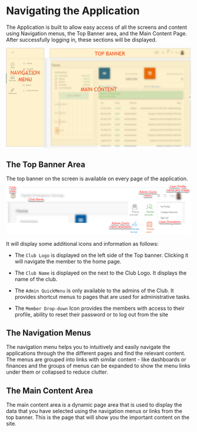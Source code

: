 # Navigating the Application
The Application is built to allow easy access of all the screens and content using Navigation menus, the Top Banner area, and the  Main Content Page. After successfully logging in, these sections will be displayed.

![alt text](../images/2.1_App_Overview.png ":size=x300 App Overview")

## The Top Banner Area 
The top banner on the screen is available on every page of the application.
![alt text](../images/2.1.2_Top_Banner.png ":size=x150 Top Banner")

 It will display some additional icons and information as follows:
 
 - The `Club Logo` is displayed on the left side of the Top banner. Clicking it will navigate the member to the home page.

- The `Club Name` is displayed on the next to the Club Logo. It displays the name of the club.
 
- The `Admin QuickMenu` is only available to the admins of the Club. It provides shortcut menus to pages that are used for administrative tasks.

 - The `Member Drop-down` Icon provides the members with access to their profile, ability to reset their password or to log out from the site
 


## The Navigation Menus
The navigation menu helps you to intuitively and easily navigate  the applications  through the the different pages and find the relevant content. The menus are grouped into links with similar content - like dashboards or finances and the groups of menus can be expanded to show the menu links under them or collapsed to reduce clutter.

## The Main Content Area
The main content area is a dynamic page area that is used to display the data that you have selected using the navigation menus or links from the top banner. This is the page that will show you the important content on the site.
